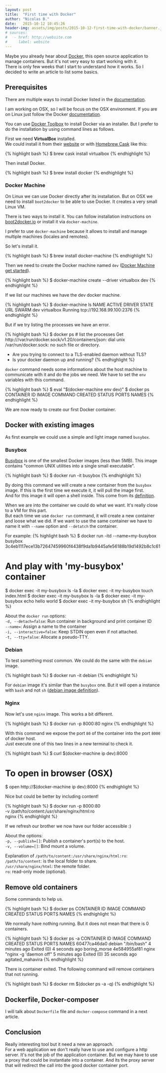 ```yaml
---
layout: post
title:  "First time with Docker"
author: "Nicolas B."
date:   2015-10-12 10:45:26
header-img: assets/img/posts/2015-10-12-first-time-with-docker/banner.jpg
# sources:
#   - href: http://website.com
#     label: website
---
```


Maybe you already hear about [Docker](https://www.docker.com/), this open source application to manage containers. But it's not very easy to start working with it.  
There is only few weeks that I start to understand how it works. So I decided to write an article to list some basics.


## Prerequisites

There are multiple ways to install Docker listed in the [documentation](https://docs.docker.com/installation/).

I am working on OSX, so I will be focus on the OSX environment. If you are on Linux just follow the Docker [documentation](https://docs.docker.com/installation/).

You can use [Docker Toolbox](https://www.docker.com/toolbox) to install Docker via an installer. But I prefer to do the installation by using command lines as follows.

First we need **VirtualBox** installed.  
We could install it from their [website](https://virtualbox.org/wiki/Downloads/) or with [Homebrew Cask](http://caskroom.io/) like this:

{% highlight bash %}
$ brew cask install virtualbox
{% endhighlight %}

Then install Docker.

{% highlight bash %}
$ brew install docker
{% endhighlight %}


### Docker Machine

On Linux we can use Docker directly after its installation. But on OSX we need to install `boot2docker` to be able to use Docker. It creates a very small Linux VM.  

There is two ways to install it. You can follow installation instructions on [boot2docker.io](http://boot2docker.io/) or install it via `docker-machine`.

I prefer to use `docker-machine` because it allows to install and manage multiple machines (locales and remotes).

So let's install it.

{% highlight bash %}
$ brew install docker-machine
{% endhighlight %}

Then we need to create the Docker machine named `dev` ([Docker Machine get started](https://docs.docker.com/machine/get-started/)).

{% highlight bash %}
$ docker-machine create --driver virtualbox dev
{% endhighlight %}

If we list our machines we have the dev docker machine.

{% highlight bash %}
$ docker-machine ls
NAME   ACTIVE   DRIVER       STATE     URL                         SWARM
dev             virtualbox   Running   tcp://192.168.99.100:2376
{% endhighlight %}

But if we try listing the processes we have an error.

{% highlight bash %}
$ docker ps # list the processes
Get http:///var/run/docker.sock/v1.20/containers/json: dial unix /var/run/docker.sock: no such file or directory.
* Are you trying to connect to a TLS-enabled daemon without TLS?
* Is your docker daemon up and running?
{% endhighlight %}

`docker` command needs some informations about the host machine to communicate with it and do the jobs we need.
We have to set the `env` variables with this command.

{% highlight bash %}
$ eval "$(docker-machine env dev)"
$ docker ps
CONTAINER ID        IMAGE                        COMMAND                CREATED              STATUS              PORTS               NAMES
{% endhighlight %}

We are now ready to create our first Docker container.


## Docker with existing images

As first example we could use a simple and light image named `busybox`.

### Busybox

[Busybox](https://hub.docker.com/_/busybox/) is one of the smallest Docker images (less than 5MB). This image contains "common UNIX utilities into a single small executable".

{% highlight bash %}
$ docker run -it busybox
{% endhighlight %}

By doing this command we will create a new container from the `busybox` image. If this is the first time we execute it, it will pull the image first.  
And for this image it will open a shell inside. This come from its [definition](https://github.com/docker-library/busybox/blob/4979e9bb245d8e28d37f9cf21c01b828d3830da5/upstream/Dockerfile#L3).

When we are into the container we could do what we want. It's really close to a VM for this part.  
But each time we use `docker run` command, it will create a new container and loose what we did. If we want to use the same container we have to name it with `--name` option and `--detatch` the container.  

For example:
{% highlight bash %}
$ docker run -itd --name=my-busybox busybox
3c4eb1117ece13b72647459960f4438f9da1b9445afe56188b19d1492b8c1c61

# And play with 'my-busybox' container
$ docker exec -it my-busybox ls -la
$ docker exec -it my-busybox touch index.html
$ docker exec -it my-busybox ls -la
$ docker exec -it my-busybox echo hello world
$ docker exec -it my-busybox sh
{% endhighlight %}

About the `docker run` options:  
`-d, --detach=false`: Run container in background and print container ID  
`--name=`: Assign a name to the container  
`-i, --interactive=false`: Keep STDIN open even if not attached.  
`-t, --tty=false`: Allocate a pseudo-TTY.


### Debian

To test something most common. We could do the same with the `debian` image.

{% highlight bash %}
$ docker run -it debian
{% endhighlight %}

For `debian` image it's similar than the `busybox` one. But it will open a instance with `bash` and not `sh` ([debian image definition](https://github.com/tianon/docker-brew-debian/blob/fbf1d76bdcba758d49f5fbf5c591e5149658e991/jessie/Dockerfile#L3)).


### Nginx

Now let's use `nginx` image. This works a bit different.

{% highlight bash %}
$ docker run -p 8000:80 nginx
{% endhighlight %}

With this command we expose the port `80` of the container into the port `8000` of docker host.  
Just execute one of this two lines in a new terminal to check it.

{% highlight bash %}
$ curl $(docker-machine ip dev):8000

# To open in browser (OSX)
$ open http://$(docker-machine ip dev):8000
{% endhighlight %}

Nice but could be better by including content!

{% highlight bash %}
$ docker run -p 8000:80 \
  -v /path/to/content:/usr/share/nginx/html:ro \
  nginx
{% endhighlight %}

If we refresh our brother we now have our folder accessible :)

About the options:  
`-p, --publish=[]`: Publish a container's port(s) to the host.  
`-v, --volume=[]`: Bind mount a volume.

Explanation of `/path/to/content:/usr/share/nginx/html:ro`:  
`/path/to/content`: is the local folder to share.  
`/usr/share/nginx/html`: the remote folder.  
`ro`: read-only mode (optional).


## Remove old containers

Some commands to help us.

{% highlight bash %}
$ docker ps
CONTAINER ID        IMAGE                        COMMAND                CREATED              STATUS              PORTS               NAMES
{% endhighlight %}

We normally have nothing running. But it does not mean that there is 0 containers.

{% highlight bash %}
$ docker ps -a
CONTAINER ID        IMAGE               COMMAND                  CREATED             STATUS                      PORTS               NAMES
60477ca46da0        debian              "/bin/bash"              4 minutes ago       Exited (0) 4 seconds ago                        boring_morse
4e584955af81        nginx               "nginx -g 'daemon off"   5 minutes ago       Exited (0) 35 seconds ago                       agitated_mahavira
{% endhighlight %}

There is container exited. The following command will remove containers that not running.

{% highlight bash %}
$ docker rm $(docker ps -a -q)
{% endhighlight %}


## Dockerfile, Docker-composer

I will talk about `Dockerfile` file and `docker-compose` command in a next article.


## Conclusion

Really interesting tool but it need a new an approach.  
For a web application we don't really have to use and configure a http server. It's not the job of the application container. But we may have to use a proxy that could be instantiate into a container. And its the proxy server that will redirect the call into the good docker container port.
